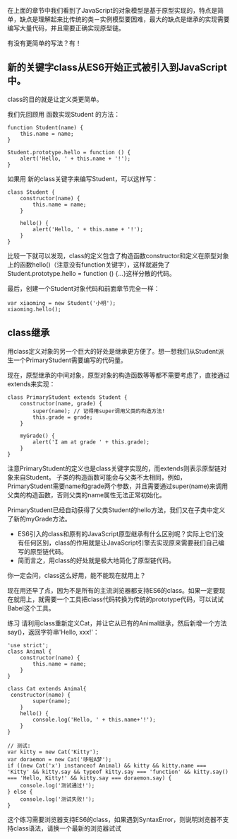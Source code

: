 
在上面的章节中我们看到了JavaScript的对象模型是基于原型实现的，特点是简单，缺点是理解起来比传统的类－实例模型要困难，最大的缺点是继承的实现需要编写大量代码，并且需要正确实现原型链。

有没有更简单的写法？有！

## 新的关键字class从ES6开始正式被引入到JavaScript中。

class的目的就是让定义类更简单。

我们先回顾用 函数实现Student 的方法：
```
function Student(name) {
    this.name = name;
}

Student.prototype.hello = function () {
    alert('Hello, ' + this.name + '!');
}
```
如果用 新的class关键字来编写Student，可以这样写：
```
class Student {
    constructor(name) {
        this.name = name;
    }

    hello() {
        alert('Hello, ' + this.name + '!');
    }
}
```
比较一下就可以发现，class的定义包含了构造函数constructor和定义在原型对象上的函数hello()（注意没有function关键字），这样就避免了Student.prototype.hello = function () {...}这样分散的代码。

最后，创建一个Student对象代码和前面章节完全一样：
```
var xiaoming = new Student('小明');
xiaoming.hello();

```
## class继承
用class定义对象的另一个巨大的好处是继承更方便了。想一想我们从Student派生一个PrimaryStudent需要编写的代码量。

现在，原型继承的中间对象，原型对象的构造函数等等都不需要考虑了，直接通过extends来实现：

```
class PrimaryStudent extends Student {
    constructor(name, grade) {
        super(name); // 记得用super调用父类的构造方法!
        this.grade = grade;
    }

    myGrade() {
        alert('I am at grade ' + this.grade);
    }
}
```
注意PrimaryStudent的定义也是class关键字实现的，而extends则表示原型链对象来自Student。
子类的构造函数可能会与父类不太相同，例如，PrimaryStudent需要name和grade两个参数，并且需要通过super(name)来调用父类的构造函数，否则父类的name属性无法正常初始化。

PrimaryStudent已经自动获得了父类Student的hello方法，我们又在子类中定义了新的myGrade方法。

- ES6引入的class和原有的JavaScript原型继承有什么区别呢？实际上它们没有任何区别，class的作用就是让JavaScript引擎去实现原来需要我们自己编写的原型链代码。
- 简而言之，用class的好处就是极大地简化了原型链代码。

你一定会问，class这么好用，能不能现在就用上？

现在用还早了点，因为不是所有的主流浏览器都支持ES6的class。如果一定要现在就用上，就需要一个工具把class代码转换为传统的prototype代码，可以试试Babel这个工具。

练习
请利用class重新定义Cat，并让它从已有的Animal继承，然后新增一个方法say()，返回字符串'Hello, xxx!'：

```
'use strict';
class Animal {
    constructor(name) {
        this.name = name;
    }
}

class Cat extends Animal{
 constructor(name) {
        super(name); 
    }
    hello() {
        console.log('Hello, ' + this.name+'!');
    }
}

// 测试:
var kitty = new Cat('Kitty');
var doraemon = new Cat('哆啦A梦');
if ((new Cat('x') instanceof Animal) && kitty && kitty.name === 'Kitty' && kitty.say && typeof kitty.say === 'function' && kitty.say() === 'Hello, Kitty!' && kitty.say === doraemon.say) {
    console.log('测试通过!');
} else {
    console.log('测试失败!');
}
```


这个练习需要浏览器支持ES6的class，如果遇到SyntaxError，则说明浏览器不支持class语法，请换一个最新的浏览器试试